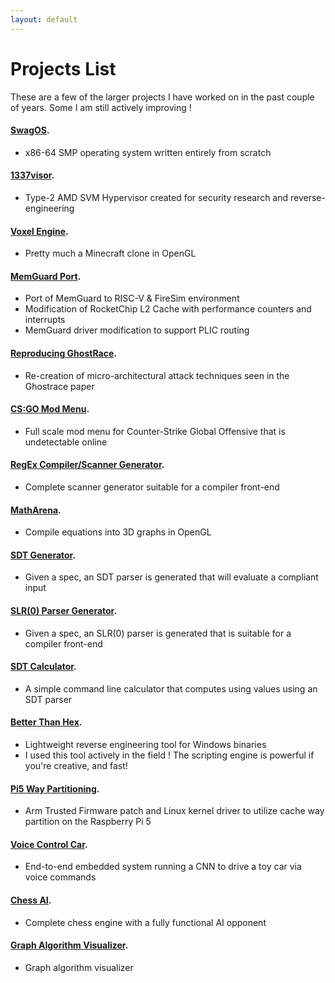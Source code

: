 ```yaml
---
layout: default
---
```

# Projects List

These are a few of the larger projects I have worked on in the past couple of years. Some I am still actively improving !


#### [SwagOS](/pages/projects/swagos.html).
*   x86-64 SMP operating system written entirely from scratch

#### [1337visor](/pages/projects/1337-hypervisor.html).
*   Type-2 AMD SVM Hypervisor created for security research and reverse-engineering

#### [Voxel Engine](/pages/projects/voxel-engine.html).
*   Pretty much a Minecraft clone in OpenGL

#### [MemGuard Port](/pages/projects/memguard-port.html).
*   Port of MemGuard to RISC-V & FireSim environment 
*   Modification of RocketChip L2 Cache with performance counters and interrupts
*   MemGuard driver modification to support PLIC routing

#### [Reproducing GhostRace](/pages/projects/ghostrace.html).
*   Re-creation of micro-architectural attack techniques seen in the Ghostrace paper

#### [CS:GO Mod Menu](/pages/projects/csgo-haxorz.html).
*   Full scale mod menu for Counter-Strike Global Offensive that is undetectable online

#### [RegEx Compiler/Scanner Generator](/pages/projects/regex-compiler.html).
*   Complete scanner generator suitable for a compiler front-end

#### [MathArena](/pages/projects/math-arena.html).
*   Compile equations into 3D graphs in OpenGL

#### [SDT Generator](/pages/projects/sdt-generator.html).
*   Given a spec, an SDT parser is generated that will evaluate a compliant input

#### [SLR(0) Parser Generator](/pages/projects/slr0-generator.html).
*   Given a spec, an SLR(0) parser is generated that is suitable for a compiler front-end

#### [SDT Calculator](/pages/projects/sdt-calculator.html).
*   A simple command line calculator that computes using values using an SDT parser

#### [Better Than Hex](/pages/projects/bth.html).
*   Lightweight reverse engineering tool for Windows binaries
*   I used this tool actively in the field ! The scripting engine is powerful if you're creative, and fast!

#### [Pi5 Way Partitioning](/pages/projects/pi5waypart.html).
*   Arm Trusted Firmware patch and Linux kernel driver to utilize cache way partition on the Raspberry Pi 5

#### [Voice Control Car](/pages/projects/voice-control-car.html).
*   End-to-end embedded system running a CNN to drive a toy car via voice commands

#### [Chess AI](/pages/projects/chess-ai.html).
*   Complete chess engine with a fully functional AI opponent

#### [Graph Algorithm Visualizer](/pages/projects/graph-algo-viz.html).
*   Graph algorithm visualizer





